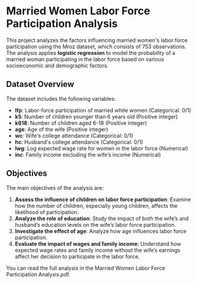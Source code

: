 # Married Women Labor Force Participation Analysis

This project analyzes the factors influencing married women's labor force participation using the Mroz dataset, which consists of 753 observations. The analysis applies **logistic regression** to model the probability of a married woman participating in the labor force based on various socioeconomic and demographic factors.

## Dataset Overview

The dataset includes the following variables:

- **lfp**: Labor-force participation of married white women (Categorical: 0/1)
- **k5**: Number of children younger than 6 years old (Positive integer)
- **k618**: Number of children aged 6-18 (Positive integer)
- **age**: Age of the wife (Positive integer)
- **wc**: Wife's college attendance (Categorical: 0/1)
- **hc**: Husband's college attendance (Categorical: 0/1)
- **lwg**: Log expected wage rate for women in the labor force (Numerical)
- **inc**: Family income excluding the wife’s income (Numerical)

## Objectives

The main objectives of the analysis are:

1. **Assess the influence of children on labor force participation**: Examine how the number of children, especially young children, affects the likelihood of participation.
2. **Analyze the role of education**: Study the impact of both the wife’s and husband’s education levels on the wife’s labor force participation.
3. **Investigate the effect of age**: Analyze how age influences labor force participation.
4. **Evaluate the impact of wages and family income**: Understand how expected wage rates and family income without the wife’s earnings affect her decision to participate in the labor force.


You can read the full analysis in the Married Women Labor Force Participation Analysis.pdf.
